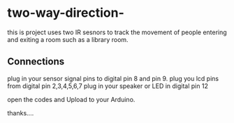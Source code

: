 # two-way-direction-
this is project uses two IR sesnors to track the movement of people entering and exiting a room such as a library room.

## Connections
plug in your sensor signal pins to digital pin 8 and pin 9.
plug you lcd pins from digital pin  2,3,4,5,6,7
plug in your speaker or LED in digital pin 12

open the codes and Upload to your Arduino.

thanks....

